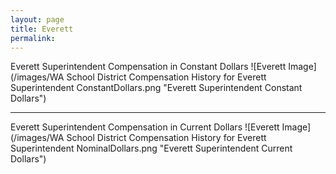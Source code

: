 ```yaml
---
layout: page
title: Everett
permalink: 
---
```



Everett Superintendent Compensation in Constant Dollars
![Everett Image](/images/WA School District Compensation History for Everett Superintendent ConstantDollars.png "Everett Superintendent Constant Dollars")

___

Everett Superintendent Compensation in Current Dollars
![Everett Image](/images/WA School District Compensation History for Everett Superintendent NominalDollars.png "Everett Superintendent Current Dollars")

